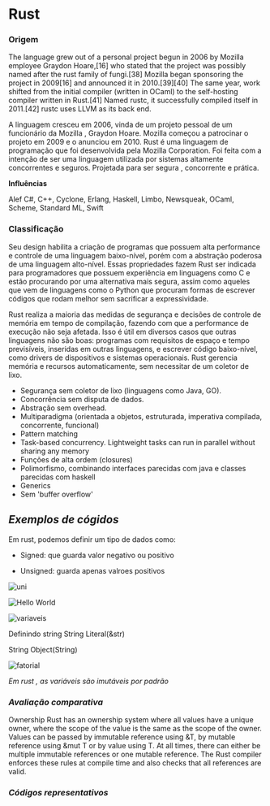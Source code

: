 # **Rust**

### **Origem**

The language grew out of a personal project begun in 2006 by Mozilla employee Graydon Hoare,[16] who stated that the project was possibly named after the rust family of fungi.[38] Mozilla began sponsoring the project in 2009[16] and announced it in 2010.[39][40] The same year, work shifted from the initial compiler (written in OCaml) to the self-hosting compiler written in Rust.[41] Named rustc, it successfully compiled itself in 2011.[42] rustc uses LLVM as its back end.

A linguagem cresceu em 2006, vinda de um projeto pessoal de um funcionário da Mozilla , Graydon Hoare. Mozilla começou a patrocinar o projeto em 2009 e o anunciou em 2010.
Rust é uma linguagem de programação que foi desenvolvida pela Mozilla Corporation. Foi feita com a intenção de ser uma linguagem utilizada por sistemas  altamente concorrentes e seguros. Projetada para ser segura , concorrente e prática.

**Influências**

Alef C#, C++, Cyclone, Erlang, Haskell, Limbo, Newsqueak, OCaml, Scheme, Standard ML, Swift

### **Classificação**

Seu design habilita a criação de programas que possuem alta performance e controle de uma linguagem baixo-nível, porém com a abstração poderosa de uma linguagem alto-nível. Essas propriedades fazem Rust ser indicada para programadores que possuem experiência em linguagens como C e estão procurando por uma alternativa mais segura, assim como aqueles que vem de linguagens como o Python que procuram formas de escrever códigos que rodam melhor sem sacrificar a expressividade.

Rust realiza a maioria das medidas de segurança e decisões de controle de memória em tempo de compilação, fazendo com que a performance de execução não seja afetada. Isso é útil em diversos casos que outras linguagens não são boas: programas com requisitos de espaço e tempo previsíveis, inseridas em outras linguagens, e escrever código baixo-nível, como drivers de dispositivos e sistemas operacionais.
Rust gerencia memória e recursos automaticamente, sem necessitar de um coletor de lixo.

* Segurança sem coletor de lixo (linguagens como Java, GO).
* Concorrência sem disputa de dados.
* Abstração sem overhead.
* Multiparadigma (orientada a objetos, estruturada, imperativa compilada, concorrente, funcional)
*	Pattern matching
*	Task-based concurrency. Lightweight tasks can run in parallel without sharing any memory 
*	Funções de alta ordem (closures)
*	Polimorfismo, combinando interfaces parecidas com java e classes parecidas com haskell
*	Generics
*	Sem 'buffer overflow'

## ***Exemplos de cógidos***
Em rust, podemos definir um tipo de dados como:
* Signed: que guarda valor negativo ou positivo

* Unsigned: guarda apenas valroes positivos 

![uni](https://user-images.githubusercontent.com/7257385/64481049-9f5f9e00-d1aa-11e9-95ef-5e9c68935169.jpg)


![Hello World](https://user-images.githubusercontent.com/7257385/64479753-9b735200-d191-11e9-92de-010047fe0c3f.jpg)


![variaveis](https://user-images.githubusercontent.com/7257385/64480149-d1680480-d198-11e9-9e6d-8da53e67e24c.jpg)

Definindo string
String Literal(&str)


String Object(String)


![fatorial](https://user-images.githubusercontent.com/7257385/64481261-e5b6fc00-d1ae-11e9-89af-3280d7ba4bc0.jpg)


*Em rust , as variáveis são imutáveis por padrão*

### ***Avaliação comparativa***
Ownership
Rust has an ownership system where all values have a unique owner, where the scope of the value is the same as the scope of the owner.
Values can be passed by immutable reference using &T, by mutable reference using &mut T or by value using T. At all times, there can either be multiple immutable references or one mutable reference. The Rust compiler enforces these rules at compile time and also checks that all references are valid.

### ***Códigos representativos***
